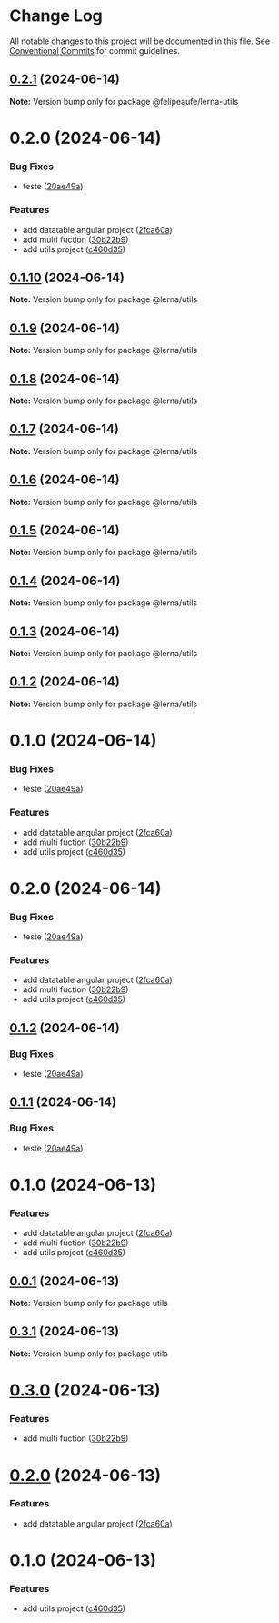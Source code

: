 # Change Log

All notable changes to this project will be documented in this file.
See [Conventional Commits](https://conventionalcommits.org) for commit guidelines.

## [0.2.1](https://github.com/felipeaufe/lerna/compare/@felipeaufe/lerna-utils@0.2.0...@felipeaufe/lerna-utils@0.2.1) (2024-06-14)

**Note:** Version bump only for package @felipeaufe/lerna-utils





# 0.2.0 (2024-06-14)


### Bug Fixes

* teste ([20ae49a](https://github.com/felipeaufe/lerna/commit/20ae49addd069bdaaf7ccaa76deee3393dbb6118))


### Features

* add datatable angular project ([2fca60a](https://github.com/felipeaufe/lerna/commit/2fca60a6783c5604660963fa445860661f57df02))
* add multi fuction ([30b22b9](https://github.com/felipeaufe/lerna/commit/30b22b927110f0673e122897c6b9e48326c2112b))
* add utils project ([c460d35](https://github.com/felipeaufe/lerna/commit/c460d3511be357b8612bcf69beed1c6ce6b8264d))





## [0.1.10](https://github.com/felipeaufe/lerna/compare/@lerna/utils@0.1.9...@lerna/utils@0.1.10) (2024-06-14)

**Note:** Version bump only for package @lerna/utils





## [0.1.9](https://github.com/felipeaufe/lerna/compare/@lerna/utils@0.1.8...@lerna/utils@0.1.9) (2024-06-14)

**Note:** Version bump only for package @lerna/utils





## [0.1.8](https://github.com/felipeaufe/lerna/compare/@lerna/utils@0.1.7...@lerna/utils@0.1.8) (2024-06-14)

**Note:** Version bump only for package @lerna/utils





## [0.1.7](https://github.com/felipeaufe/lerna/compare/@lerna/utils@0.1.6...@lerna/utils@0.1.7) (2024-06-14)

**Note:** Version bump only for package @lerna/utils





## [0.1.6](https://github.com/felipeaufe/lerna/compare/@lerna/utils@0.1.5...@lerna/utils@0.1.6) (2024-06-14)

**Note:** Version bump only for package @lerna/utils





## [0.1.5](https://github.com/felipeaufe/lerna/compare/@lerna/utils@0.1.4...@lerna/utils@0.1.5) (2024-06-14)

**Note:** Version bump only for package @lerna/utils





## [0.1.4](https://github.com/felipeaufe/lerna/compare/@lerna/utils@0.1.3...@lerna/utils@0.1.4) (2024-06-14)

**Note:** Version bump only for package @lerna/utils





## [0.1.3](https://github.com/felipeaufe/lerna/compare/@lerna/utils@0.1.2...@lerna/utils@0.1.3) (2024-06-14)

**Note:** Version bump only for package @lerna/utils





## [0.1.2](https://github.com/felipeaufe/lerna/compare/@lerna/utils@0.1.1...@lerna/utils@0.1.2) (2024-06-14)

**Note:** Version bump only for package @lerna/utils





# 0.1.0 (2024-06-14)


### Bug Fixes

* teste ([20ae49a](https://github.com/felipeaufe/lerna/commit/20ae49addd069bdaaf7ccaa76deee3393dbb6118))


### Features

* add datatable angular project ([2fca60a](https://github.com/felipeaufe/lerna/commit/2fca60a6783c5604660963fa445860661f57df02))
* add multi fuction ([30b22b9](https://github.com/felipeaufe/lerna/commit/30b22b927110f0673e122897c6b9e48326c2112b))
* add utils project ([c460d35](https://github.com/felipeaufe/lerna/commit/c460d3511be357b8612bcf69beed1c6ce6b8264d))





# 0.2.0 (2024-06-14)


### Bug Fixes

* teste ([20ae49a](https://github.com/felipeaufe/lerna/commit/20ae49addd069bdaaf7ccaa76deee3393dbb6118))


### Features

* add datatable angular project ([2fca60a](https://github.com/felipeaufe/lerna/commit/2fca60a6783c5604660963fa445860661f57df02))
* add multi fuction ([30b22b9](https://github.com/felipeaufe/lerna/commit/30b22b927110f0673e122897c6b9e48326c2112b))
* add utils project ([c460d35](https://github.com/felipeaufe/lerna/commit/c460d3511be357b8612bcf69beed1c6ce6b8264d))





## [0.1.2](https://github.com/felipeaufe/lerna/compare/@felipeaufe/utils@0.1.0...@felipeaufe/utils@0.1.2) (2024-06-14)


### Bug Fixes

* teste ([20ae49a](https://github.com/felipeaufe/lerna/commit/20ae49addd069bdaaf7ccaa76deee3393dbb6118))





## [0.1.1](https://github.com/felipeaufe/lerna/compare/@felipeaufe/utils@0.1.0...@felipeaufe/utils@0.1.1) (2024-06-14)


### Bug Fixes

* teste ([20ae49a](https://github.com/felipeaufe/lerna/commit/20ae49addd069bdaaf7ccaa76deee3393dbb6118))





# 0.1.0 (2024-06-13)


### Features

* add datatable angular project ([2fca60a](https://github.com/felipeaufe/lerna/commit/2fca60a6783c5604660963fa445860661f57df02))
* add multi fuction ([30b22b9](https://github.com/felipeaufe/lerna/commit/30b22b927110f0673e122897c6b9e48326c2112b))
* add utils project ([c460d35](https://github.com/felipeaufe/lerna/commit/c460d3511be357b8612bcf69beed1c6ce6b8264d))





## [0.0.1](https://github.com/felipeaufe/lerna/compare/utils@0.3.1...utils@0.0.1) (2024-06-13)

**Note:** Version bump only for package utils





## [0.3.1](https://github.com/felipeaufe/lerna/compare/utils@0.3.0...utils@0.3.1) (2024-06-13)

**Note:** Version bump only for package utils





# [0.3.0](https://github.com/felipeaufe/lerna/compare/utils@0.2.0...utils@0.3.0) (2024-06-13)


### Features

* add multi fuction ([30b22b9](https://github.com/felipeaufe/lerna/commit/30b22b927110f0673e122897c6b9e48326c2112b))





# [0.2.0](https://github.com/felipeaufe/lerna/compare/utils@0.1.0...utils@0.2.0) (2024-06-13)


### Features

* add datatable angular project ([2fca60a](https://github.com/felipeaufe/lerna/commit/2fca60a6783c5604660963fa445860661f57df02))





# 0.1.0 (2024-06-13)


### Features

* add utils project ([c460d35](https://github.com/felipeaufe/lerna/commit/c460d3511be357b8612bcf69beed1c6ce6b8264d))
